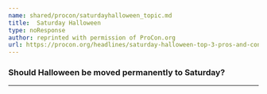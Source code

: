 ```yaml
---
name: shared/procon/saturdayhalloween_topic.md
title:  Saturday Halloween 
type: noResponse
author: reprinted with permission of ProCon.org
url: https://procon.org/headlines/saturday-halloween-top-3-pros-and-cons/ 
---
```


###  Should Halloween be moved permanently to Saturday?

---

